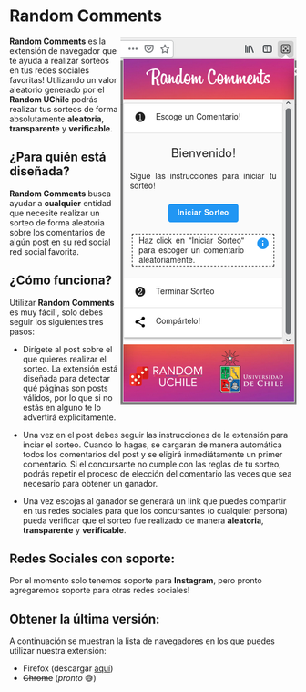 # Random Comments

<img align="right" src="screenshots/welcome.png"/>

**Random Comments** es la extensión de navegador que te ayuda a realizar sorteos en tus redes sociales favoritas! Utilizando un valor aleatorio generado por el **Random UChile** podrás realizar tus sorteos de forma absolutamente **aleatoria**, **transparente** y **verificable**.

## ¿Para quién está diseñada?
**Random Comments** busca ayudar a **cualquier** entidad que necesite realizar un sorteo de forma aleatoria sobre los comentarios de algún post en su red social red social favorita. 

## ¿Cómo funciona?

Utilizar **Random Comments** es muy fácil!, solo debes seguir los siguientes tres pasos:

* Dirígete al post sobre el que quieres realizar el sorteo. La extensión está diseñada para detectar qué páginas son posts válidos, por lo que si no estás en alguno te lo advertirá explicitamente. 

* Una vez en el post debes seguir las instrucciones de la extensión para inciar el sorteo. Cuando lo hagas, se cargarán de manera automática todos los comentarios del post y se eligirá inmediátamente un primer comentario. Si el concursante no cumple con las reglas de tu sorteo, podrás repetir el proceso de elección del comentario las veces que sea necesario para obtener un ganador. 

* Una vez escojas al ganador se generará un link que puedes compartir en tus redes sociales para que los concursantes (o cualquier persona) pueda verificar que el sorteo fue realizado de manera **aleatoria**, **transparente** y **verificable**.

## Redes Sociales con soporte:
Por el momento solo tenemos soporte para **Instagram**, pero pronto agregaremos soporte para otras redes sociales!

## Obtener la última versión:
A continuación se muestran la lista de navegadores en los que puedes utilizar nuestra extensión:
* Firefox (descargar [aquí](https://addons.mozilla.org/en-US/firefox/addon/random-comments/ "Descargar extensión para Mozilla Firefox"))
* ~~Chrome~~ (*pronto* :sweat_smile:)
